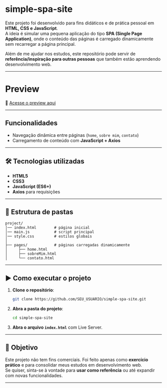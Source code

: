 # simple-spa-site
Este projeto foi desenvolvido para fins didáticos e de prática pessoal em **HTML, CSS e JavaScript**.  
A ideia é simular uma pequena aplicação do tipo **SPA (Single Page Application)**, onde o conteúdo das páginas é carregado dinamicamente sem recarregar a página principal.

Além de me ajudar nos estudos, este repositório pode servir de **referência/inspiração para outras pessoas** que também estão aprendendo desenvolvimento web.

---
# Preview
🔗 [Acesse o preview aqui](https://pkzim77.github.io/simple-spa-site/)

---

##  Funcionalidades
- Navegação dinâmica entre páginas (`home`, `sobre mim`, `contato`)
- Carregamento de conteúdo com **JavaScript + Axios**

---

## 🛠️ Tecnologias utilizadas
- **HTML5**
- **CSS3**
- **JavaScript (ES6+)**
- **Axios** para requisições

---

## 📂 Estrutura de pastas
```
project/
│── index.html        # página inicial
│── main.js           # script principal
│── style.css         # estilos globais
│
├── pages/            # páginas carregadas dinamicamente
│     ├── home.html
│     ├── sobreMim.html
│     └── contato.html
```

---

## ▶️ Como executar o projeto
1. **Clone o repositório**:
   ```bash
   git clone https://github.com/SEU_USUARIO/simple-spa-site.git
   ```
2. **Abra a pasta do projeto**:
   ```bash
   cd simple-spa-site
   ```
3. **Abra o arquivo `index.html`** com Live Server.  
   

---

## 📖 Objetivo
Este projeto não tem fins comerciais. Foi feito apenas como **exercício prático** e para consolidar meus estudos em desenvolvimento web.  
Se quiser, sinta-se à vontade para **usar como referência** ou até expandir com novas funcionalidades.

---

